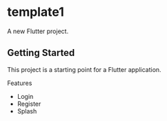 # template1

A new Flutter project.

## Getting Started

This project is a starting point for a Flutter application.

Features
<ul>
<li>Login</li>
<li>Register</li>
<li>Splash</li>
</ul>
